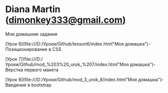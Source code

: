 

# Diana Martin (dimonkey333@gmail.com)
Мои домашние задания

[Урок 6](file:///D:/Уроки/Github/lesson6/index.html"Моя домашка")-Позиционирование в CSS

[Урок 7](file:///D:/Уроки/Github/mod_%203%20_urok_%207/index.html"Моя домашка")-Верстка первого макета

[Урок 8](file:///D:/Уроки/Github/mod_3_urok_8/index.html"Моя домашка")-Введение в bootstrap
